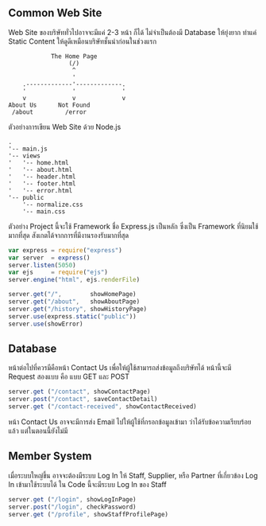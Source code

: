 ## Common Web Site

Web Site ของบริษัททั่วไปอาจจะมีแค่ 2-3 หน้า ก็ได้
ไม่จำเป็นต้องมี Database ให้ยุ่งยาก
ทำแค่ Static Content ให้ดูดีเหมือนบริษัทชั้นนำก่อนในช่วงแรก

```
            The Home Page 
                 (/)
                  ^
                  '
    .-------------'-------------.
    '             '             '
    v             v             v
About Us      Not Found
 /about         /error

```

ตัวอย่างการเขียน Web Site ด้วย Node.js
```
.
'-- main.js
'-- views
'   '-- home.html
'   '-- about.html
'   '-- header.html
'   '-- footer.html
'   '-- error.html
'-- public
    '-- normalize.css
    '-- main.css
```

ตัวอย่าง Project นี้จะใช้ Framework ชื่อ Express.js
เป็นหลัก ซึ่งเป็น Framework ที่นิยมใช้มากที่สุด 
สังเกตได้จากการที่มีงานรองรับมากที่สุด

```javascript
var express = require("express")
var server  = express()
server.listen(5050)
var ejs     = require("ejs")
server.engine("html", ejs.renderFile)

server.get("/",        showHomePage)
server.get("/about",   showAboutPage)
server.get("/history", showHistoryPage)
server.use(express.static("public"))
server.use(showError)

```

## Database

หน้าต่อไปที่ควรมีคือหน้า Contact Us 
เพื่อให้ผู้ใช้สามารถส่งข้อมูลถึงบริษัทได้
หน้านี้จะมี Request สองแบบ คือ แบบ GET และ POST

```javascript
server.get ("/contact", showContactPage)
server.post("/contact", saveContactDetail)
server.get ("/contact-received", showContactReceived)

```

หน้า Contact Us อาจจะมีการส่ง Email ไปให้ผู้ใช้ที่กรอกข้อมูลเข้ามา 
ว่าได้รับข้อความเรียบร้อยแล้ว แต่ในตอนนี้ยังไม่มี

## Member System

เมื่อระบบใหญ่ขึ้น อาจจะต้องมีระบบ Log In ให้ Staff, Supplier, หรือ Partner
ที่เกี่ยวข้อง Log In เข้ามาใช้ระบบได้ ใน Code นี้จะมีระบบ Log In ของ Staff

```javascript
server.get ("/login", showLogInPage)
server.post("/login", checkPassword)
server.get ("/profile", showStaffProfilePage)

```



































